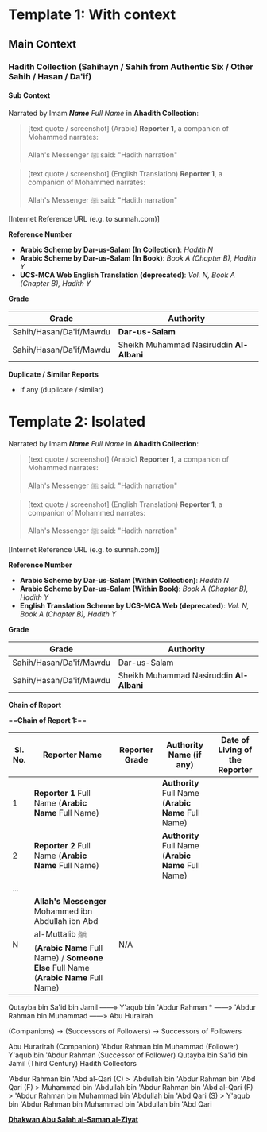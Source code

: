 # Template 1: With context

## Main Context

### Hadith Collection (Sahihayn / Sahih from Authentic Six / Other Sahih / Hasan / Da'if)

#### Sub Context

Narrated by Imam ***Name** Full Name* in **Ahadith Collection**:

> [text quote / screenshot] (Arabic)
> **Reporter 1**, a companion of Mohammed narrates:
> 
> Allah's Messenger ﷺ said: "Hadith narration" 

> [text quote / screenshot] (English Translation)
> **Reporter 1**, a companion of Mohammed narrates:
> 
> Allah's Messenger ﷺ said: "Hadith narration" 

[Internet Reference URL (e.g. to sunnah.com)]
 
**Reference Number**
 
- **Arabic Scheme by Dar-us-Salam (In Collection)**: *Hadith N*
- **Arabic Scheme by Dar-us-Salam (In Book)**: *Book A (Chapter B), Hadith Y*
- **UCS-MCA Web English Translation (deprecated)**: *Vol. N, Book A (Chapter B), Hadith Y*

**Grade**

| Grade                   | Authority                                |
| ----------------------- | ---------------------------------------- |
| Sahih/Hasan/Da'if/Mawdu | **Dar-us-Salam**                         |
| Sahih/Hasan/Da'if/Mawdu | Sheikh Muhammad Nasiruddin **Al-Albani** |

**Duplicate / Similar Reports**

- If any (duplicate / similar)

# Template 2: Isolated

Narrated by Imam ***Name** Full Name* in **Ahadith Collection**:

> [text quote / screenshot] (Arabic)
> **Reporter 1**, a companion of Mohammed narrates:
> 
> Allah's Messenger ﷺ said: "Hadith narration" 

> [text quote / screenshot] (English Translation)
> **Reporter 1**, a companion of Mohammed narrates:
> 
> Allah's Messenger ﷺ said: "Hadith narration"

[Internet Reference URL (e.g. to sunnah.com)]

**Reference Number**
 
- **Arabic Scheme by Dar-us-Salam (Within Collection)**: *Hadith N*
- **Arabic Scheme by Dar-us-Salam (Within Book)**: *Book A (Chapter B), Hadith Y*
- **English Translation Scheme by UCS-MCA Web (deprecated)**: *Vol. N, Book A (Chapter B), Hadith Y*

**Grade**

| Grade                   | Authority                                |
| ----------------------- | ---------------------------------------- |
| Sahih/Hasan/Da'if/Mawdu | Dar-us-Salam                             |
| Sahih/Hasan/Da'if/Mawdu | Sheikh Muhammad Nasiruddin **Al-Albani** |

**Chain of Report**

==**Chain of Report 1:**==

| Sl. No. | Reporter Name                                                                                                                                          | Reporter Grade | Authority Name (if any)                             | Date of Living of the Reporter |
| ------- | ------------------------------------------------------------------------------------------------------------------------------------------------------ | -------------- | --------------------------------------------------- | ------------------------------ |
| 1       | **Reporter 1** Full Name (**Arabic Name** Full Name)                                                                                                   |                | **Authority** Full Name (**Arabic Name** Full Name) |                                |
| 2       | **Reporter 2** Full Name (**Arabic Name** Full Name)                                                                                                   |                | **Authority** Full Name (**Arabic Name** Full Name) |                                |
| ...     |                                                                                                                                                        |                |                                                     |                                |
| N       | **Allah's Messenger** Mohammed ibn Abdullah ibn Abd al-Muttalib ﷺ (**Arabic Name** Full Name) / **Someone Else** Full Name (**Arabic Name** Full Name) | N/A            |                                                     |                                |

Qutayba bin Sa'id bin Jamil     ——»    Y'aqub bin 'Abdur Rahman *     ——»    'Abdur Rahman bin Muhammad     ——»    Abu Hurairah

(Companions) -> (Successors of Followers) -> Successors of Followers

Abu Hurarirah (Companion)
'Abdur Rahman bin Muhammad (Follower)
Y'aqub bin 'Abdur Rahman (Successor of Follower)
Qutayba bin Sa'id bin Jamil (Third Century)
Hadith Collectors


'Abdur Rahman bin 'Abd al-Qari (C) >
'Abdullah bin 'Abdur Rahman bin 'Abd Qari (F) >
Muhammad bin 'Abdullah bin 'Abdur Rahman bin 'Abd al-Qari (F) >
'Abdur Rahman bin Muhammad bin 'Abdullah bin 'Abd Qari (S) >
Y'aqub bin 'Abdur Rahman bin Muhammad bin 'Abdullah bin 'Abd Qari


**[Dhakwan Abu Salah al-Saman al-Ziyat](https://www.muslimscholars.info/manage.php?submit=scholar&ID=11161 "Dhakwan Abu Salah al-Saman al-Ziyat,Abu Salah, Abu Suhayl [d. 101 AH] [Medina,Kufa]")**